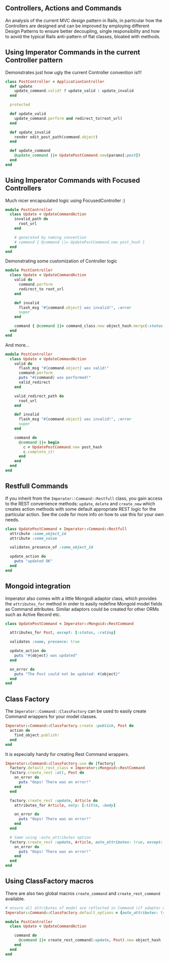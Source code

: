 ## Controllers, Actions and Commands

An analysis of the current MVC design pattern in Rails, in particular how the Controllers
are designed and can be improved by employing different Design Patterns to ensure better
decoupling, single responsibility and how to aovid the typical Rails anti-pattern of flat classes, bloated with methods.

## Using Imperator Commands in the current Controller pattern

Demonstrates just how ugly the current Controller convention is!!!

```ruby
class PostController < ApplicationController
  def update    
    update_command.valid? ? update_valid : update_invalid
  end

  protected

  def update_valid
    update_command.perform and redirect_to(root_url)
  end

  def update_invalid
    render edit_post_path(command.object)
  end

  def update_command
    @update_command ||= UpdatePostCommand.new(params[:post])
  end
end
```

## Using Imperator Commands with Focused Controllers

Much nicer encapsulated logic using FocusedController :)

```ruby
module PostController
  class Update < UpdateCommandAction
    invalid_path do
      root_url
    end

    # generated by naming convention
    # command { @command ||= UpdatePostCommand.new post_hash }
  end
end
```

Demonstrating some customization of Controller logic

```ruby
module PostController
  class Update < UpdateCommandAction
    valid do
      command.perform
      redirect_to root_url
    end

    def invalid
      flash_msg "#{command.object} was invalid!", :error
      super
    end

    command { @command ||= command_class.new object_hash.merge(:status => :complete) }
  end
end
```

And more...

```ruby
module PostController
  class Update < UpdateCommandAction
    valid do
      flash_msg "#{command.object} was valid!"
      command.perform
      puts "#{command} was performed!"
      valid_redirect
    end

    valid_redirect_path do
      root_url
    end

    def invalid
      flash_msg "#{command.object} was invalid!", :error
      super
    end

    command do
      @command ||= begin
        c = UpdatePostCommand.new post_hash
        c.complete_it!
      end
    end
  end
end
```

## Restfull Commands

If you inherit from the `Imperator::Command::Restfull` class, you gain access to the
REST convenience methods: `update`, `delete` and `create_new` which creates action methods with some default appropriate REST logic for the particular action.
See the code for more info on how to use this for your own needs.

```ruby
class UpdatePostCommand < Imperator::Command::Restfull
  attribute :some_object_id
  attribute :some_value

  validates_presence_of :some_object_id

  update_action do
    puts "updated OK"
  end
end
```

## Mongoid integration

Imperator also comes with a little Mongodi adaptor class, which provides the `attributes_for` method in order to easily redefine Mongoid model fields as Command attributes. Similar adaptors could be created for other ORMs such as Active Record etc.

```ruby
class UpdatePostCommand < Imperator::Mongoid::RestCommand

  attributes_for Post, except: [:status, :rating]

  validates :name, presence: true

  update_action do    
    puts "#{object} was updated"
  end

  on_error do
    puts "The Post could not be updated: #{object}"
  end
end
```

## Class Factory

The `Imperator::Command::ClassFactory` can be used to easily create Command wrappers for your model classes.

```ruby
Imperator::Command::ClassFactory.create :publish, Post do
  action do
    find_object.publish!
  end
end
```

It is especially handy for creating Rest Command wrappers.

```ruby
Imperator::Command::ClassFactory.use do |factory|
  factory.default_rest_class = Imperator::Mongoid::RestCommand
  factory.create_rest :all, Post do
    on_error do
      puts "Oops! There was an error!"
    end
  end

  factory.create_rest :update, Article do
    attributes_for Article, only: [:title, :body] 

    on_error do
      puts "Oops! There was an error!"
    end
  end

  # Same using :auto_attributes option
  factory.create_rest :update, Article, auto_attributes: true, except: [:status] do
    on_error do
      puts "Oops! There was an error!"
    end
  end
end
```

## Using ClassFactory macros

There are also two global macros `create_command` and `create_rest_command` available.

```ruby
# ensure all attributes of model are reflected in Command (if adaptor makes it possible)
Imperator::Command::ClassFactory.default_options = {auto_attributes: true}

module PostController
  class Update < UpdateCommandAction

    command do
      @command ||= create_rest_command(:update, Post).new object_hash
    end
  end
end
```